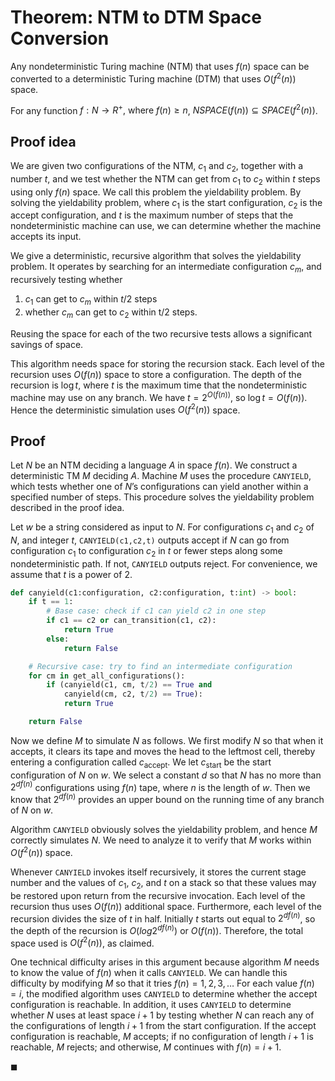 # Theorem: NTM to DTM Space Conversion

Any nondeterministic Turing machine (NTM) that uses $f(n)$ space can be converted to a deterministic Turing machine (DTM) that uses $O(f^2(n))$ space.

For any function $f: N \rightarrow R^+\text{, where }f(n) \geq n$, $NSPACE(f(n)) \subseteq SPACE(f^2(n))$.

## Proof idea

We are given two configurations of the NTM, $c_1$ and $c_2$, together with a number $t$, and we test whether the NTM can get from $c_1$ to $c_2$ within $t$ steps using only $f(n)$ space. We call this problem the yieldability problem. By solving the yieldability problem, where $c_1$ is the start configuration, $c_2$ is the accept configuration, and $t$ is the maximum number of steps that the nondeterministic machine can use, we can determine whether the machine accepts its input.

We give a deterministic, recursive algorithm that solves the yieldability problem. It operates by searching for an intermediate configuration $c_m$, and recursively testing whether

1. $c_1$ can get to $c_m$ within $t/2$ steps
2. whether $c_m$ can get to $c_2$ within t/2 steps.

Reusing the space for each of the two recursive tests allows a significant savings of space.

This algorithm needs space for storing the recursion stack. Each level of the recursion uses $O(f(n))$ space to store a configuration. The depth of the recursion is $\log t$, where $t$ is the maximum time that the nondeterministic machine may use on any branch. We have $t = 2^{O(f(n))}$, so $\log t= O(f(n))$. Hence the deterministic simulation uses $O(f^2(n))$ space.

## Proof

Let $N$ be an NTM deciding a language $A$ in space $f(n)$. We construct a deterministic TM $M$ deciding $A$. Machine $M$ uses the procedure `CANYIELD`, which tests whether one of $N$’s configurations can yield another within a specified number of steps. This procedure solves the yieldability problem described in the proof idea.

Let $w$ be a string considered as input to $N$. For configurations $c_1$ and $c_2$ of $N$, and integer $t$, `CANYIELD(c1,c2,t)` outputs accept if $N$ can go from configuration $c_1$ to configuration $c_2$ in $t$ or fewer steps along some nondeterministic path. If not, `CANYIELD` outputs reject. For convenience, we assume that $t$ is a power of 2.

```python
def canyield(c1:configuration, c2:configuration, t:int) -> bool:
    if t == 1:
        # Base case: check if c1 can yield c2 in one step
        if c1 == c2 or can_transition(c1, c2):
            return True
        else:
            return False

    # Recursive case: try to find an intermediate configuration
    for cm in get_all_configurations():
        if (canyield(c1, cm, t/2) == True and
            canyield(cm, c2, t/2) == True):
            return True

    return False
```

Now we define $M$ to simulate $N$ as follows. We first modify $N$ so that when it accepts, it clears its tape and moves the head to the leftmost cell, thereby entering a configuration called $c_{\text{accept}}$. We let $c_{\text{start}}$ be the start configuration of $N$ on $w$. We select a constant $d$ so that $N$ has no more than $2^{df (n)}$ configurations using $f(n)$ tape, where $n$ is the length of $w$. Then we know that $2^{df (n)}$ provides an upper bound on the running time of any branch of $N$ on $w$.

Algorithm `CANYIELD` obviously solves the yieldability problem, and hence $M$ correctly simulates $N$. We need to analyze it to verify that $M$ works within $O(f^2(n))$ space.

Whenever `CANYIELD` invokes itself recursively, it stores the current stage number and the values of $c_1$, $c_2$, and $t$ on a stack so that these values may be restored upon return from the recursive invocation. Each level of the recursion thus uses $O(f(n))$ additional space. Furthermore, each level of the recursion divides the size of $t$ in half. Initially $t$ starts out equal to $2^{df (n)}$, so the depth of the recursion is $O(log 2^{df (n)})$ or $O(f(n))$. Therefore, the total space used is $O(f^2(n))$, as claimed.

One technical difficulty arises in this argument because algorithm $M$ needs to know the value of $f(n)$ when it calls `CANYIELD`. We can handle this difficulty by modifying $M$ so that it tries $f(n) = 1,2,3, \dots$ For each value $f(n) = i$, the modified algorithm uses `CANYIELD` to determine whether the accept configuration is reachable. In addition, it uses `CANYIELD` to determine whether $N$ uses at least space $i+ 1$ by testing whether $N$ can reach any of the configurations of length $i+1$ from the start configuration. If the accept configuration is reachable, $M$ accepts; if no configuration of length $i+ 1$ is reachable, $M$ rejects; and otherwise, $M$ continues with $f(n) = i+ 1$.

$\blacksquare$
